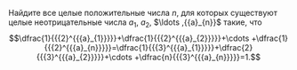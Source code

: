 Найдите все целые положительные числа $n$, для которых существуют целые неотрицательные числа ${{a}_{1}}$, ${{a}_{2}}$, $\ldots $,${{a}_{n}}$ такие, что $$\dfrac{1}{{{2}^{{{a}_{1}}}}}+\dfrac{1}{{{2}^{{{a}_{2}}}}}+\cdots +\dfrac{1}{{{2}^{{{a}_{n}}}}}=\dfrac{1}{{{3}^{{{a}_{1}}}}}+\dfrac{2}{{{3}^{{{a}_{2}}}}}+\cdots +\dfrac{n}{{{3}^{{{a}_{n}}}}}=1.$$
